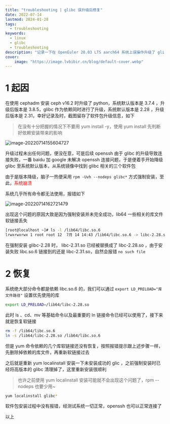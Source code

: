 ```yaml
---
title: "troubleshooting | glibc 误升级后修复" 
date: 2022-07-14
lastmod: 2024-01-28
tags:
  - troubleshooting
keywords:
  - linux
  - glibc
  - troubleshooting
description: "记录一下在 OpenEuler 20.03 LTS aarch64 系统上误操作升级了 glibc 后紧急修复的步骤" 
cover:
    image: "https://image.lvbibir.cn/blog/default-cover.webp" 
---
```


# 1 起因

在使用 cephadm 安装 ceph v16.2 时升级了 python，系统默认版本是 3.7.4 ，升级后版本是 3.8.5，glibc 作为依赖同时进行了升级，系统默认版本是 2.28 ，升级后版本是 2.31，幸好记录及时，截图留存了软件包升级信息，如下

> 在没有十分把握的情况下不要用 yum install -y，使用 yum install 先判断好依赖安装带来的影响

![image-20220714155604727](https://image.lvbibir.cn/blog/image-20220714155604727.png)

升级过程未出任何问题，便没在意，可是后续 openssh 由于 glibc 的升级导致连接失败，一番 baidu 加 google 未解决 openssh 连接问题，于是便着手开始降级 glibc 至系统默认版本，从系统镜像中找到 glibc 相关的三个软件包

由于是版本降级，脑子一热便采用 `rpm -Uvh --nodeps glibc*` 方式强制安装，至此，<font color='red'>系统崩溃</font>

系统几乎所有命令都无法使用，报错如下

![image-20220714162721479](https://image.lvbibir.cn/blog/image-20220714162721479.png)

出现这个问题的原因大致是因为强制安装并未完全成功，lib64 一些相关的库文件软链接丢失

```bash
[root@localhost ~]# ls -l /lib64/libc.so.6
lrwxrwxrwx 1 root root 12  7月 14 14:43 /lib64/libc.so.6 -> libc-2.28.so # 恢复前这里是 libc-2.31.so
```

在强制安装 glibc-2.28 时， libc-2.31.so 已经被替换成了 libc-2.28.so ，由于安装失败 libc.so.6 链接到的还是 libc-2.31.so，自然会报错 `no such file`

# 2 恢复

系统绝大部分命令都是依赖 libc.so.6 的，我们可以通过 `export LD_PRELOAD="库文件路径"` 设置优先使用的库

```bash
export LD_PRELOAD=/lib64/libc-2.28.so
```

此时 ls 、cd、mv 等基础命令以及最重要的 ln 链接命令已经可以使用了，接下来就是恢复软链接

```bash
rm -f /lib64/libc.so.6
ln -s /lib64/libc-2.28.so /lib64/libc.so.6
```

但是 yum 命令依赖的几个库软链接还没有恢复，按照报错提示跟上述步骤一样，先删除掉依赖的库文件，再重新软链接过去

之后就是重新 yum localinstall 安装一下未安装成功的 glic ，之前强制安装时已经将高版本的 glibc 清理掉了，这里重新安装很顺利

> 也许之前使用 yum localinstall 安装可能就不会出现这个问题了，rpm --nodeps 也要少用~

```bash
yum localinstall glibc*
```

软件包安装过程中没有报错，经测试系统一切正常，openssh 也可以正常连接了

以上
